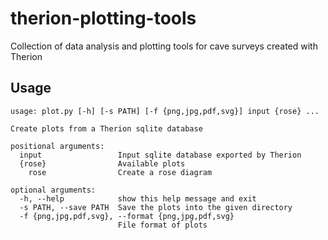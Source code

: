 # therion-plotting-tools
Collection of data analysis and plotting tools for cave surveys created with Therion

## Usage
```
usage: plot.py [-h] [-s PATH] [-f {png,jpg,pdf,svg}] input {rose} ...

Create plots from a Therion sqlite database

positional arguments:
  input                 Input sqlite database exported by Therion
  {rose}                Available plots
    rose                Create a rose diagram

optional arguments:
  -h, --help            show this help message and exit
  -s PATH, --save PATH  Save the plots into the given directory
  -f {png,jpg,pdf,svg}, --format {png,jpg,pdf,svg}
                        File format of plots
```

